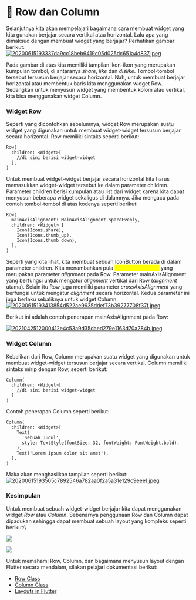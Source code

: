 # 📖 Row dan Column

Selanjutnya kita akan mempelajari bagaimana cara membuat widget yang kita gunakan berjajar secara vertikal atau horizontal. Lalu apa yang dimaksud dengan membuat widget yang berjajar? Perhatikan gambar berikut:\
[![20200615193337da9cc18beb6419c05d025dc651a4d837.jpeg](https://d17ivq9b7rppb3.cloudfront.net/original/academy/20200615193337da9cc18beb6419c05d025dc651a4d837.jpeg)](https://www.dicoding.com/academies/159/tutorials/6498#)

Pada gambar di atas kita memiliki tampilan ikon-ikon yang merupakan kumpulan tombol, di antaranya _share_, _like_ dan _dislike_. Tombol-tombol tersebut tersusun berjajar secara horizontal. Nah, untuk membuat berjajar horizontal atau membentuk baris kita menggunakan widget Row. Sedangkan untuk menyusun widget yang membentuk kolom atau vertikal, kita bisa menggunakan widget Column.

### Widget Row

Seperti yang dicontohkan sebelumnya, widget Row merupakan suatu widget yang digunakan untuk membuat widget-widget tersusun berjajar secara horizontal. Row memiliki sintaks seperti berikut:

```
Row(
  children: <Widget>[
    //di sini berisi widget-widget
  ],
)
```

Untuk membuat widget-widget berjajar secara horizontal kita harus memasukkan widget-widget tersebut ke dalam parameter children. Parameter children berisi kumpulan atau list dari widget karena kita dapat menyusun beberapa widget sekaligus di dalamnya. Jika mengacu pada contoh tombol-tombol di atas kodenya seperti berikut:

```
Row(
  mainAxisAlignment: MainAxisAlignment.spaceEvenly,
  children: <Widget> [
    Icon(Icons.share),
    Icon(Icons.thumb_up),
    Icon(Icons.thumb_down),
  ],
)
```

Seperti yang kita lihat, kita membuat sebuah IconButton berada di dalam parameter children. Kita menambahkan pula <mark style="color:yellow;">`mainAxisAlignment`</mark> yang merupakan parameter _alignment_ pada Row. Parameter mainAxisAlignment yang berfungsi untuk mengatur _alignment_ vertikal dari Row (_alignment_ utama). Selain itu Row juga memiliki parameter _crossAxisAlignment_ yang berfungsi untuk mengatur _alignment_ secara horizontal. Kedua parameter ini juga berlaku sebaliknya untuk widget Column.\
[![20200615193413854d522ae9635ddef73b39277708f37f.jpeg](https://d17ivq9b7rppb3.cloudfront.net/original/academy/20200615193413854d522ae9635ddef73b39277708f37f.jpeg)](https://www.dicoding.com/academies/159/tutorials/6498#)

Berikut ini adalah contoh penerapan mainAxisAlignment pada Row:

[![2021042512000412e4c53a9d35daed279e1163d70a284b.jpeg](https://d17ivq9b7rppb3.cloudfront.net/original/academy/2021042512000412e4c53a9d35daed279e1163d70a284b.jpeg)](https://www.dicoding.com/academies/159/tutorials/6498#)

### Widget Column

Kebalikan dari Row, Column merupakan suatu widget yang digunakan untuk membuat widget-widget tersusun berjajar secara vertikal. Column memiliki sintaks mirip dengan Row, seperti berikut:

```
Column(
  children: <Widget>[
    //di sini berisi widget-widget
  ]
)
```

Contoh penerapan Column seperti berikut:

```
Column(
  children: <Widget>[
    Text(
      'Sebuah Judul',
      style: TextStyle(fontSize: 32, fontWeight: FontWeight.bold),
    ),
    Text('Lorem ipsum dolor sit amet'),
  ],
)
```

Maka akan menghasilkan tampilan seperti berikut:\
[![20200615193505c7892546a782aa0f2a5a31e129c9eee1.jpeg](https://d17ivq9b7rppb3.cloudfront.net/original/academy/20200615193505c7892546a782aa0f2a5a31e129c9eee1.jpeg)](https://www.dicoding.com/academies/159/tutorials/6498#)

### **Kesimpulan**

Untuk membuat sebuah widget-widget berjajar kita dapat menggunakan widget _Row_ atau _Column_. Sebenarnya penggunaan Row dan Column dapat dipadukan sehingga dapat membuat sebuah layout yang kompleks seperti berikut:\


![](https://d17ivq9b7rppb3.cloudfront.net/original/academy/202006151955516672a62f6d332c620b45752249265c90.png)

![](https://d17ivq9b7rppb3.cloudfront.net/original/academy/20200205234120de1d94646ed7fc9d450b0abb543ae326.png)

Untuk memahami Row, Column, dan bagaimana menyusun layout dengan Flutter secara mendalam, silakan pelajari dokumentasi berikut:

* [Row Class](https://api.flutter.dev/flutter/widgets/Row-class.html)
* [Column Class](https://api.flutter.dev/flutter/widgets/Column-class.html)
* [Layouts in Flutter](https://flutter.dev/docs/development/ui/layout)
